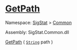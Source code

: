 # [GetPath](./IOExtensions-100663399.md)

Namespace: [SigStat]() > [Common](./../README.md)

Assembly: SigStat.Common.dll

[GetPath](./IOExtensions-100663399.md) ( [`String`](https://docs.microsoft.com/en-us/dotnet/api/System.String) path )
